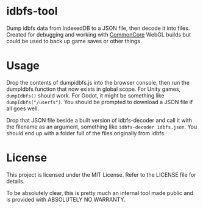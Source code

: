 # idbfs-tool

Dump idbfs data from IndexedDB to a JSON file, then decode it into files. Created for debugging and working with [CommonCore](https://github.com/XCVG/commoncore/) WebGL builds but could be used to back up game saves or other things

# Usage

Drop the contents of dumpidbfs.js into the browser console, then run the dumpIdbfs function that now exists in global scope. For Unity games, `dumpIdbfs()` should work. For Godot, it might be something like `dumpIdbfs("/userfs")`. You should be prompted to download a JSON file if all goes well.

Drop that JSON file beside a built version of idbfs-decoder and call it with the filename as an argument, something like `idbfs-decoder idbfs.json`. You should end up with a folder full of the files originally from idbfs.

# License

This project is licensed under the MIT License. Refer to the LICENSE file for details.

To be absolutely clear, this is pretty much an internal tool made public and is provided with ABSOLUTELY NO WARRANTY.
